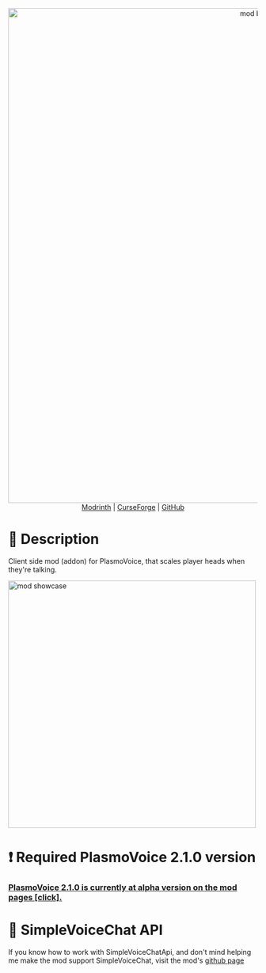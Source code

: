<div align="center">
  <img src="https://cdn.modrinth.com/data/Os35nfkh/images/5bd3ef3d021de23d80e81918bd8ed49ce89c56f4.png" width="1000px" alt="mod banner"/>
  <div>
    <a href="https://modrinth.com/mod/talkingheads">Modrinth</a>
    <span> | </span>
    <a href="https://www.curseforge.com/minecraft/mc-mods/talkingheads">CurseForge</a>
    <span> | </span>
    <a href="https://github.com/ZipeStudio/TalkingHeads">GitHub</a>
  </div>
</div>

# 💬 Description
Client side mod (addon) for PlasmoVoice, that scales player heads when they're talking.

  <img src="https://cdn.modrinth.com/data/Os35nfkh/images/b01581dd52e32d703fbb5605f4851fbc639d024e.gif" width="500px" alt="mod showcase"/>

# ❗ Required PlasmoVoice 2.1.0 version
### [PlasmoVoice 2.1.0 is currently at alpha version on the mod pages [click].](https://modrinth.com/plugin/plasmo-voice/versions?c=alpha&g=1.21)

# 📕 SimpleVoiceChat API
 If you know how to work with SimpleVoiceChatApi, and don't mind helping me make the mod support SimpleVoiceChat, visit the mod's [github page](https://github.com/ZipeStudio/TalkingHeads)
